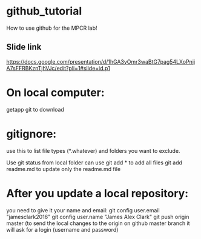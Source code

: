 # github_tutorial
How to use github for the MPCR lab!

## Slide link

https://docs.google.com/presentation/d/1hGA3yOmr3waBtG7pag54LXoPnijA7sFFRBKznTjhVJc/edit?pli=1#slide=id.p1


# On local computer:
getapp git to download

# gitignore:
use this to list file types (*.whatever) and folders you want to exclude.

Use git status from local folder
can use git add * to add all files
git add readme.md to update only the readme.md file


# After you update a local repository:
you need to give it your name and email:
git config user.email "jamesclark2016"
git config user.name "James Alex Clark"
git push origin master (to send the local changes to the origin on github master branch
it will ask for a login (username and password)
